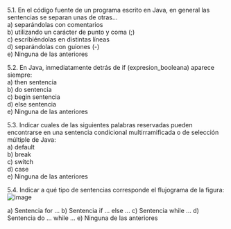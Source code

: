 5.1. En el código fuente de un programa escrito en Java, en general las sentencias se separan unas de  otras...  
a) separándolas con comentarios  
b) utilizando un carácter de punto y coma (;)  
c) escribiéndolas en distintas líneas  
d) separándolas con guiones (-)  
e) Ninguna de las anteriores

5.2. En Java, inmediatamente detrás de if (expresion_booleana) aparece siempre:  
a) then sentencia  
b) do sentencia  
c) begin sentencia  
d) else sentencia  
e) Ninguna de las anteriores

5.3. Indicar cuales de las siguientes palabras reservadas pueden encontrarse en una sentencia  condicional multirramificada o de selección múltiple de Java:  
a) default  
b) break  
c) switch  
d) case  
e) Ninguna de las anteriores

5.4. Indicar a qué tipo de sentencias corresponde el flujograma de la figura:
![image](https://user-images.githubusercontent.com/46388534/222963884-eb951e1d-f01a-44f8-b73b-0c2e1d9a2842.png)

a) Sentencia for ...
b) Sentencia if ... else ...
c) Sentencia while ...
d) Sentencia do ... while ...
e) Ninguna de las anteriores
